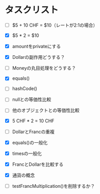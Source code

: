 # タスクリスト

 - [ ] $5 + 10 CHF = $10（レートが2:1の場合） 
 - [x] $5 * 2 = $10
 - [x] amountをprivateにする
 - [x] Dollarの副作用どうする？
 - [ ] Moneyの丸目処理をどうする？
 - [x] equals()
 - [ ] hashCode()
 - [ ] nullとの等価性比較
 - [ ] 他のオブジェクトとの等価性比較
 - [x] 5 CHF * 2 = 10 CHF
 - [ ] DollarとFrancの重複
 - [x] equals()の一般化
 - [x] timesの一般化
 - [x] FrancとDollarを比較する
 - [x] 通貨の概念
 - [ ] testFrancMultiplication()を削除するか？

